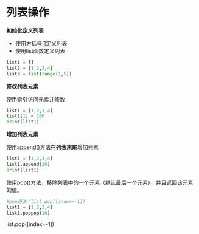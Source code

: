 # 列表操作

**初始化定义列表**

* 使用方括号\[\]定义列表
* 使用list函数定义列表

```python
list1 = []
list2 = [1,2,3,4]
list3 = list(range(1,5))
```

**修改列表元素**

使用索引访问元素并修改

```python
list1 = [1,2,3,4]
list1[1] = 100
print(list1)
```

**增加列表元素**

使用append\(\)方法在**列表末尾**增加元素

```python
list1 = [1,2,3,4]
list1.append(10)
print(list1)
```

使用pop\(\)方法，移除列表中的一个元素（默认最后一个元素），并且返回该元素的值。

```python
#pop语法：list.pop([index=-1])
list1 = [1,2,3,4]
list1.poppop(10)
```

list.pop\(\[index=-1\]\)




